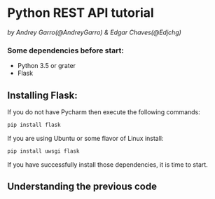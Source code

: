 # Python REST API tutorial
*by Andrey Garro(@AndreyGarro) & Edgar Chaves(@Edjchg)*

### Some dependencies before start:

- Python 3.5 or grater
- Flask

## Installing Flask:

If you do not have Pycharm then execute the following commands:

```sh
pip install flask
```
If you are using Ubuntu or some flavor of Linux install:

```sh
pip install uwsgi flask
```

If you have successfully install those dependencies, it is time to start.

## Understanding the previous code


